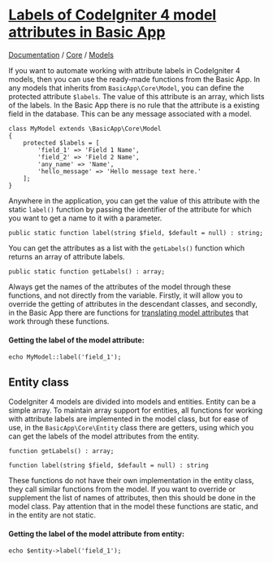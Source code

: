 ﻿# [Labels of CodeIgniter 4 model attributes in Basic App](http://basic-app.com/docs/core/models/attribute-labels.md)

[Documentation](/docs) / [Core](/docs/core) / [Models](/docs/core/models)

If you want to automate working with attribute labels in CodeIgniter 4 models, then you can use the ready-made functions from the Basic App. In any models that inherits from `BasicApp\Core\Model`, you can define the protected attribute `$labels`. The value of this attribute is an array, which lists of the labels. In the Basic App there is no rule that the attribute is a existing field in the database. This can be any message associated with a model.

```
class MyModel extends \BasicApp\Core\Model
{
	protected $labels = [
		'field_1' => 'Field 1 Name',
		'field_2' => 'Field 2 Name',
		'any_name' => 'Name',
		'hello_message' => 'Hello message text here.'
	];
}
```
Anywhere in the application, you can get the value of this attribute with the static `label()` function by passing the identifier of the attribute for which you want to get a name to it with a parameter.

```
public static function label(string $field, $default = null) : string;
```

You can get the attributes as a list with the `getLabels()` function which returns an array of attribute labels.

```
public static function getLabels() : array;
```

Always get the names of the attributes of the model through these functions, and not directly from the variable. Firstly, it will allow you to override the getting of attributes in the descendant classes, and secondly, in the Basic App there are functions for [translating model attributes](/docs/core/models/translate-attribute-labels.md) that work through these functions.

#### Getting the label of the model attribute:

```
echo MyModel::label('field_1');
```

## Entity class

CodeIgniter 4 models are divided into models and entities. Entity can be a simple array. To maintain array support for entities, all functions for working with attribute labels are implemented in the model class, but for ease of use, in the `BasicApp\Core\Entity` class there are getters, using which you can get the labels of the model attributes from the entity.

```
function getLabels() : array;

function label(string $field, $default = null) : string
```

These functions do not have their own implementation in the entity class, 
they call similar functions from the model. If you want to override or supplement the list 
of names of attributes, then this should be done in the model class. Pay attention that in the model these functions are static, and in the entity are not static.

#### Getting the label of the model attribute from entity:

```
echo $entity->label('field_1');
```